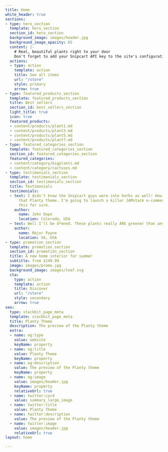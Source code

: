 ```yaml
---
title: Home
white_header: true
sections:
- type: hero_section
  template: hero_section
  section_id: hero_section
  background_image: images/header.jpg
  background_image_opacity: 65
  content: |-
    # Real, beautiful plants right to your door
    Don't forget to add your Snipcart API key to the site's configuration to enable Cart actions.
  actions:
  - type: action
    template: action
    title: See all items
    url: "/store"
    style: primary
    arrow: true
- type: featured_products_section
  template: featured_products_section
  title: Best sellers
  section_id: best_sellers_section
  light_title: true
  icon: true
  featured_products:
  - content/products/plant1.md
  - content/products/plant3.md
  - content/products/plant5.md
  - content/products/plant7.md
- type: featured_categories_section
  template: featured_categories_section
  section_id: featured_categories_section
  featured_categories:
  - content/category/bigplants.md
  - content/category/cactuses.md
- type: testimonials_section
  template: testimonials_section
  section_id: testimonials_section
  title: Testimonials
  testimonials:
  - text: I didn't know the Snipcart guys were into herbs as well! How beautiful is
      that Planty theme. I'm going to launch a killer JAMstack e-commerce store using
      this for sure.
    author:
      name: John Dope
      location: Colorado, USA
  - text: Well I'll be d*mned. These plants really ARE greener than any of my recruits.
    author:
      name: Major Payne
      location: VA, USA
- type: promotion_section
  template: promotion_section
  section_id: promotion_section
  title: A new home interior for summer
  subtitle: from $149.99
  image: images/promo.jpg
  background_image: images/leaf.svg
  cta:
    type: action
    template: action
    title: Discover
    url: "/store"
    style: secondary
    arrow: true
seo:
  type: stackbit_page_meta
  template: stackbit_page_meta
  title: Planty Theme
  description: The preview of the Planty theme
  extra:
  - name: og:type
    value: website
    keyName: property
  - name: og:title
    value: Planty Theme
    keyName: property
  - name: og:description
    value: The preview of the Planty theme
    keyName: property
  - name: og:image
    value: images/header.jpg
    keyName: property
    relativeUrl: true
  - name: twitter:card
    value: summary_large_image
  - name: twitter:title
    value: Planty Theme
  - name: twitter:description
    value: The preview of the Planty theme
  - name: twitter:image
    value: images/header.jpg
    relativeUrl: true
layout: home

---
```

